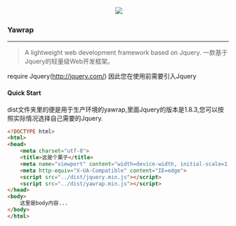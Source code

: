 <p align="center">
  <a href="http://yawrap.yawzhou.com" target="blank"><img src="http://img.yawzhou.com/yawrap.png" /></a>
</p>

### Yawrap
---
> A lightweight web development framework based on Jquery.
> 一款基于Jquery的轻量级Web开发框架。

require Jquery(http://jquery.com/)
因此您在使用前需要引入Jquery

#### Quick Start
dist文件夹里的便是用于生产环境的yawrap,里面Jquery的版本是1.8.3,您可以按照实际情况选择自己需要的Jquery.

```html
<!DOCTYPE html>
<html>
<head>
	<meta charset="utf-8">
	<title>这是个栗子</title>
	<meta name="viewport" content="width=device-width, initial-scale=1.0, user-scalable=0, minimum-scale=1.0, maximum-scale=1.0">
	<meta http-equiv="X-UA-Compatible" content="IE=edge">
	<script src="../dist/jquery.min.js"></script>
	<script src="../dist/yawrap.min.js"></script>
</head>
<body>
    这里是body内容...
</body>
</html>
```
